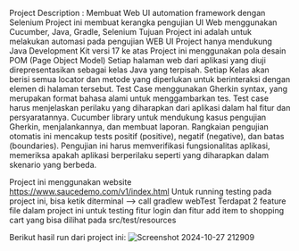 Project Description : Membuat Web UI automation framework dengan Selenium
  Project ini membuat kerangka pengujian UI Web menggunakan Cucumber, Java, Gradle, Selenium
  Tujuan Project ini adalah untuk melakukan automasi pada pengujian WEB UI
  Project hanya mendukung Java Development Kit versi 17 ke atas
  Project ini menggunakan pola desain POM (Page Object Model)
  Setiap halaman web dari aplikasi yang diuji direpresentasikan sebagai kelas Java yang terpisah. 
  Setiap Kelas akan berisi semua locator dan metode yang diperlukan untuk berinteraksi dengan elemen di halaman tersebut.
  Test Case menggunakan Gherkin syntax, yang merupakan format bahasa alami untuk menggambarkan tes. 
  Test case harus menjelaskan perilaku yang diharapkan dari aplikasi dalam hal fitur dan persyaratannya.
  Cucumber library untuk mendukung kasus pengujian Gherkin, menjalankannya, dan membuat laporan.
  Rangkaian pengujian otomatis ini mencakup tests positif (positive), negatif (negative), dan batas (boundaries). 
  Pengujian ini harus memverifikasi fungsionalitas aplikasi, memeriksa apakah aplikasi berperilaku seperti yang diharapkan dalam skenario yang berbeda.

Project ini menggunakan website https://www.saucedemo.com/v1/index.html 
  Untuk running testing pada project ini, bisa ketik diterminal --> call gradlew webTest 
  Terdapat 2 feature file dalam project ini untuk testing fitur login dan fitur add item to shopping cart yang bisa dilihat pada src/test/resources

Berikut hasil run dari project ini:
![Screenshot 2024-10-27 212909](https://github.com/user-attachments/assets/2c054392-bcbb-4987-a100-82a14b027363)
